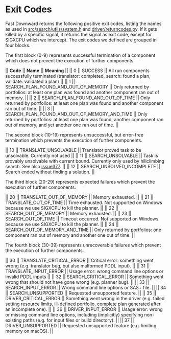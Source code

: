 # Exit Codes

Fast Downward returns the following positive exit codes, listing the
names as used in
[src/search/utils/system.h](https://github.com/aibasel/downward/blob/main/src/search/utils/system.h "wikilink")
and
[driver/returncodes.py](https://github.com/aibasel/downward/blob/main/driver/returncodes.py "wikilink").
If it gets killed by a specific signal, it returns the signal as exit
code, except for SIGXCPU which we intercept. The exit codes we defined
are grouped in four blocks.

The first block (0-9) represents successful termination of a component
which does not prevent the execution of further components.

\|\| **Code** \|\| **Name** \|\| **Meaning** \|\| \|\| 0 \|\| SUCCESS
\|\| All run components successfully terminated (translator: completed,
search: found a plan, validate: validated a plan) \|\| \|\| 1 \|\|
SEARCH_PLAN_FOUND_AND_OUT_OF_MEMORY \|\| Only returned by portfolios: at
least one plan was found and another component ran out of memory. \|\|
\|\| 2 \|\| SEARCH_PLAN_FOUND_AND_OUT_OF_TIME \|\| Only returned by
portfolios: at least one plan was found and another component ran out of
time. \|\| \|\| 3 \|\| SEARCH_PLAN_FOUND_AND_OUT_OF_MEMORY_AND_TIME \|\|
Only returned by portfolios: at least one plan was found, another
component ran out of memory, and yet another one ran out of time. \|\|

The second block (10-19) represents unsuccessful, but error-free
termination which prevents the execution of further components.

\|\| 10 \|\| TRANSLATE_UNSOLVABLE \|\| Translator proved task to be
unsolvable. Currently not used \|\| \|\| 11 \|\| SEARCH_UNSOLVABLE \|\|
Task is provably unsolvable with current bound. Currently only used by
hillclimbing search. See also
[issue377](http://issues.fast-downward.org/issue377 "wikilink"). \|\|
\|\| 12 \|\| SEARCH_UNSOLVED_INCOMPLETE \|\| Search ended without
finding a solution. \|\|

The third block (20-29) represents expected failures which prevent the
execution of further components.

\|\| 20 \|\| TRANSLATE_OUT_OF_MEMORY \|\| Memory exhausted. \|\| \|\| 21
\|\| TRANSLATE_OUT_OF_TIME \|\| Time exhausted. Not supported on Windows
because we use SIGXCPU to kill the planner. \|\| \|\| 22 \|\|
SEARCH_OUT_OF_MEMORY \|\| Memory exhausted. \|\| \|\| 23 \|\|
SEARCH_OUT_OF_TIME \|\| Timeout occurred. Not supported on Windows
because we use SIGXCPU to kill the planner. \|\| \|\| 24 \|\|
SEARCH_OUT_OF_MEMORY_AND_TIME \|\| Only returned by portfolios: one
component ran out of memory and another one out of time. \|\|

The fourth block (30-39) represents unrecoverable failures which prevent
the execution of further components.

\|\| 30 \|\| TRANSLATE_CRITICAL_ERROR \|\| Critical error: something
went wrong (e.g. translator bug, but also malformed PDDL input). \|\|
\|\| 31 \|\| TRANSLATE_INPUT_ERROR \|\| Usage error: wrong command line
options or invalid PDDL inputs \|\| \|\| 32 \|\| SEARCH_CRITICAL_ERROR
\|\| Something went wrong that should not have gone wrong (e.g. planner
bug). \|\| \|\| 33 \|\| SEARCH_INPUT_ERROR \|\| Wrong command line
options or SAS+ file. \|\| \|\| 34 \|\| SEARCH_UNSUPPORTED \|\|
Requested unsupported feature. \|\| \|\| 35 \|\| DRIVER_CRITICAL_ERROR
\|\| Something went wrong in the driver (e.g. failed setting resource
limits, ill-defined portfolio, complete plan generated after an
incomplete one). \|\| \|\| 36 \|\| DRIVER_INPUT_ERROR \|\| Usage error:
wrong or missing command line options, including (implicitly) specifying
non-existing paths (e.g. for input files or build directory). \|\| \|\|
37 \|\| DRIVER_UNSUPPORTED \|\| Requested unsupported feature (e.g.
limiting memory on macOS). \|\|
